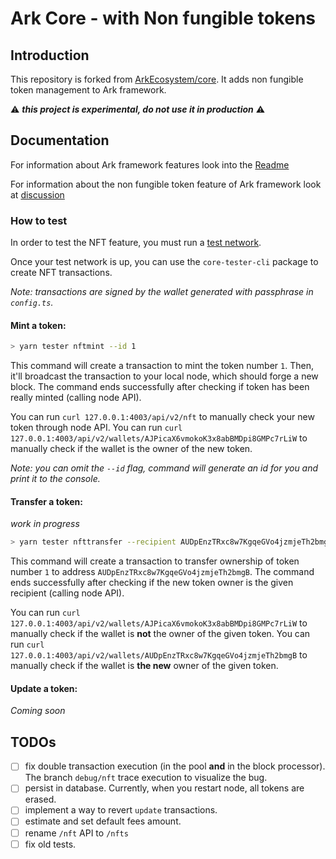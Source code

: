 # Ark Core - with Non fungible tokens

## Introduction

This repository is forked from [ArkEcosystem/core](https://github.com/ArkEcosystem/core).
It adds non fungible token management to Ark framework.

:warning: **_this project is experimental, do not use it in production_** :warning:

## Documentation

For information about Ark framework features look into the [Readme](https://github.com/ArkEcosystem/core/blob/master/README.md)

For information about the non fungible token feature of Ark framework look at [discussion](https://github.com/ArkEcosystem/core/issues)

### How to test

In order to test the NFT feature, you must run a [test network](https://docs.ark.io/guidebook/developer/setup-dev-environment.html#spinning-up-your-first-testnet).

Once your test network is up, you can use the `core-tester-cli` package to create NFT transactions.

_Note: transactions are signed by the wallet generated with passphrase in `config.ts`._

#### Mint a token:

```bash
> yarn tester nftmint --id 1
```

This command will create a transaction to mint the token number `1`.
Then, it'll broadcast the transaction to your local node, which should forge a new block.
The command ends successfully after checking if token has been really minted (calling node API).

You can run `curl 127.0.0.1:4003/api/v2/nft` to manually check your new token through node API.
You can run `curl 127.0.0.1:4003/api/v2/wallets/AJPicaX6vmokoK3x8abBMDpi8GMPc7rLiW` to manually check if the wallet is the owner of the new token.

_Note: you can omit the `--id` flag, command will generate an id for you and print it to the console._

#### Transfer a token:

_work in progress_

```bash
> yarn tester nfttransfer --recipient AUDpEnzTRxc8w7KgqeGVo4jzmjeTh2bmgB --id 1
```

This command will create a transaction to transfer ownership of token number `1` to address `AUDpEnzTRxc8w7KgqeGVo4jzmjeTh2bmgB`.
The command ends successfully after checking if the new token owner is the given recipient (calling node API).

You can run `curl 127.0.0.1:4003/api/v2/wallets/AJPicaX6vmokoK3x8abBMDpi8GMPc7rLiW` to manually check if the wallet is **not** the owner of the given token.
You can run `curl 127.0.0.1:4003/api/v2/wallets/AUDpEnzTRxc8w7KgqeGVo4jzmjeTh2bmgB` to manually check if the wallet is **the new** owner of the given token.

#### Update a token:

_Coming soon_

## TODOs

- [ ] fix double transaction execution (in the pool **and** in the block processor). The branch `debug/nft` trace execution to visualize the bug.
- [ ] persist in database. Currently, when you restart node, all tokens are erased.
- [ ] implement a way to revert `update` transactions.
- [ ] estimate and set default fees amount.
- [ ] rename `/nft` API to `/nfts`
- [ ] fix old tests.
